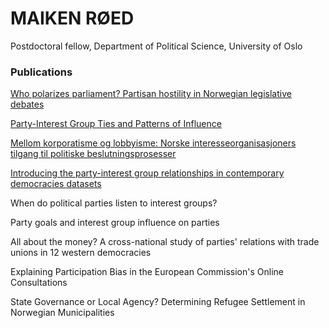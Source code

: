 # **MAIKEN RØED**

Postdoctoral fellow, Department of Political Science, University of Oslo

### **Publications**
[Who polarizes parliament? Partisan hostility in Norwegian legislative debates](https://doi.org/10.1177/13540688231215003)

[Party-Interest Group Ties and Patterns of Influence](https://doi.org/10.1177/00323217231202596)

[Mellom korporatisme og lobbyisme: Norske interesseorganisasjoners tilgang til politiske beslutningsprosesser](https://doi.org/10.18261/nost.7.4-5.3)

[Introducing the party-interest group relationships in contemporary democracies datasets](https://doi.org/10.1177/13540688221075591)

When do political parties listen to interest groups?

Party goals and interest group influence on parties

All about the money? A cross-national study of parties' relations with trade unions in 12 western democracies

Explaining Participation Bias in the European Commission's Online Consultations

State Governance or Local Agency? Determining Refugee Settlement in Norwegian Municipalities

